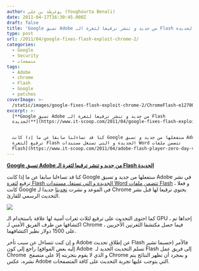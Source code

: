 ```yaml
---
author: يوغرطة بن علي (Youghourta Benali)
date: 2011-04-17T16:30:45.000Z
draft: false
title: 'Google تسبق Adobe من جديد و تنشر ترقيعا لثغرة الـ Flash الجديدة '
type: post
url: /2011/04/google-fixes-flash-exploit-chrome-2/
categories:
  - Google
  - Security
  - متصفحات
tags:
  - Adobe
  - chrome
  - Flash
  - Google
  - patches
coverImage: >-
  /static/images/google-fixes-flash-exploit-chrome-2/ChromeFlash-e1270054475670.png
excerpt: >-
  [**Google تسبق Adobe من جديد و تنشر ترقيعا لثغرة الـ Flash
  الجديدة**](https://www.it-scoop.com/2011/04/google-fixes-flash-exploit-chrome-2)


  كنا قد تساءلنا سابقا عن ما إذا كانت Google ستفعلها من جديد و تسبق Adobe في نشر
  ترقيع [لثغرة Flash الجديدة و التي تستغل مستندات Word تتضمن ملفات
  Flash](https://www.it-scoop.com/2011/04/adobe-flash-player-zero-day-vulnerability%e2%80%8e-2/)
---
```

[**Google تسبق Adobe من جديد و تنشر ترقيعا لثغرة الـ Flash الجديدة**](https://www.it-scoop.com/2011/04/google-fixes-flash-exploit-chrome-2)

كنا قد تساءلنا سابقا عن ما إذا كانت Google ستفعلها من جديد و تسبق Adobe في نشر ترقيع [لثغرة Flash الجديدة و التي تستغل مستندات Word تتضمن ملفات Flash](https://www.it-scoop.com/2011/04/adobe-flash-player-zero-day-vulnerability%e2%80%8e-2/) ، و فعلا كانت Google في الموعد و نشرت [تحديثا](http://googlechromereleases.blogspot.com/2011/04/stable-channel-update.html) جديدا لـ Chrome يحتوي ترقيعا لها قبل نشر التحديث الرسمي للقارئ.

![](/static/images/google-fixes-flash-exploit-chrome-2/ChromeFlash-e1270054475670.png)

كما احتوى التحديث على ترقيع لثلاث ثغرات أمنية لها علاقة باستخدام الـ GPU ، إحداها تم اكتشافها من طرف الفريق الأمني لـ Chrome ، فيما حصل مكتشفا الثغرتين الأُخريين على 1500 دولار نظير اكتشافهما.

و إن كنت تتساءل عن سبب تأخر Adobe عن إطلاق تحديث Flash فالأمر (حسبما تشير إليه بعض المواقع) راجع إلى كون Adobe  تسلم التحديث الجديد لـ Flash إلى فريق عمل Chrome  و الذي لا يقوم بتجربته إلا على متصفح Chrome و بمجرد أن تظهر النتائج يتم نشره، عكس Adobe التي يتوجب عليها تجربة التحديث على كافة المتصفحات.
